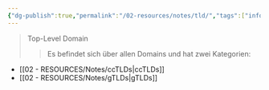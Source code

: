 ```yaml
---
{"dg-publish":true,"permalink":"/02-resources/notes/tld/","tags":["informatik/netzwerk/domain"],"noteIcon":"","updated":"2025-09-18T08:58:29.850+02:00"}
---
```


>Top-Level Domain
>>Es befindet sich über allen Domains und hat zwei Kategorien: 
- [[02 - RESOURCES/Notes/ccTLDs\|ccTLDs]]
- [[02 - RESOURCES/Notes/gTLDs\|gTLDs]]
